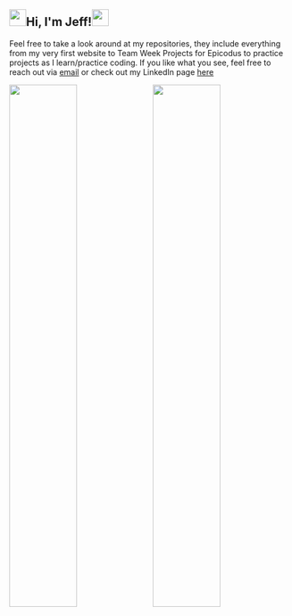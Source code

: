 <div>
  <h2><img src="https://raw.githubusercontent.com/MartinHeinz/MartinHeinz/master/wave.gif" width="30px">Hi, I'm Jeff!<img src="https://raw.githubusercontent.com/MartinHeinz/MartinHeinz/master/wave.gif" width="30px"></h2>
  <p>
    Feel free to take a look around at my repositories, they include everything from my very first website to Team Week Projects for Epicodus to practice projects as I learn/practice coding. If you like what you see, feel free to reach out via <a href=jeffchiudev@gmail.com.>email</a> or check out my LinkedIn page <a href =https://www.linkedin.com/in/jeff-chiu-developer/>here</a>
  </p>
</div>
<div>
 <img style="display:inline-block;" src="https://github-readme-stats.vercel.app/api/?username=jeffchiudev&show_icons=true&theme=tokyonight&hide_border=true" width="49%"/>
 <img style="display:inline-block; float:right" src="https://github-readme-stats.vercel.app/api/top-langs/?username=jeffchiudev&show_icons=true&theme=tokyonight&layout=compact&hide_border=true&hide=smalltalk" width="49%"/>
</div>
